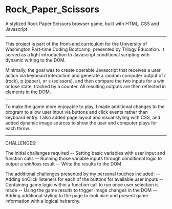 # Rock_Paper_Scissors
A stylized Rock Paper Scissors browser game, built with HTML, CSS and Javascript

-----

This project is part of the front-end curriculum for the University of Washington Part-time Coding Bootcamp, presented by Trilogy Education. It served as a light introduction to Javascript conditional scripting with dynamic writing to the DOM. 

Minimally, the goal was to create operable Javascript that receives a user action via keyboard interaction and generate a random computer output of r (rock), p (paper), or s (scissors), and then compare the two inputs for a win or lose state, tracked by a counter. All resulting outputs are then reflected in elements in the DOM.

------

To make the game more enjoyable to play, I made additional changes to the program to allow user input via buttons and click events rather than keyboard entry. I also added page layout and visual styling with CSS, and added dynamic image sources to show the user and computer plays for each throw. 


------

CHALLENGES: 

The initial challenges required 
-- Setting basic variables with user input and function calls
-- Running those variable inputs through conditional logic to output a win/loss result
-- Write the results to the DOM

The additional challenges presented by my personal touches included:
-- Adding onClick listeners for each of the buttons for available user inputs
-- Containing game logic within a function call to run once user selection is made
-- Using the game results to trigger image changes in the DOM
-- Adding additional styling to the page to look nice and present game information with a logical heirarchy.
